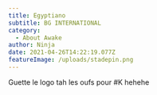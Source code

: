 ```yaml
---
title: Egyptiano
subtitle: BG INTERNATIONAL
category:
  - About Awake
author: Ninja
date: 2021-04-26T14:22:19.077Z
featureImage: /uploads/stadepin.png
---
```

Guette le logo tah les oufs pour #K hehehe